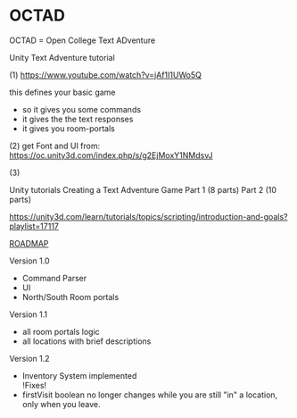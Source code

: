 # OCTAD
OCTAD = Open College Text ADventure

Unity Text Adventure tutorial

(1)
https://www.youtube.com/watch?v=jAf1I1UWo5Q

this defines your basic game
- so it gives you some commands
- it gives the the text responses
- it gives you room-portals

	
(2)
get Font and UI from:
https://oc.unity3d.com/index.php/s/g2EjMoxY1NMdsvJ

(3)
	 	
Unity tutorials 
Creating a Text Adventure Game
Part 1 (8 parts)
Part 2 (10 parts)

https://unity3d.com/learn/tutorials/topics/scripting/introduction-and-goals?playlist=17117
  
    
[ROADMAP](Roadmap.md)

Version 1.0
- Command Parser
- UI
- North/South Room portals

Version 1.1
- all room portals logic
- all locations with brief descriptions

Version 1.2
- Inventory System implemented
<br>!Fixes!
- firstVisit boolean no longer changes while you are still "in" a location, only when you leave.

